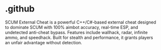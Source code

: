 # .github
SCUM External Cheat is a powerful C++/C#-based external cheat designed to dominate SCUM with 100% aimbot accuracy, real-time ESP, and undetected anti-cheat bypass. Features include wallhack, radar, infinite ammo, and speedhack. Built for stealth and performance, it grants players an unfair advantage without detection.
